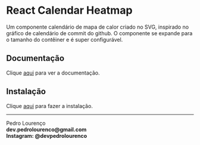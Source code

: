 # React Calendar Heatmap

Um componente calendário de mapa de calor criado no SVG, inspirado no gráfico de calendário de commit do github. O componente se expande para o tamanho do contêiner e é super configurável.

## Documentação

Clique [aqui](https://github.com/kevinsqi/react-calendar-heatmap) para ver a documentação.

## Instalação

Clique [aqui](https://www.npmjs.com/package/react-calendar-heatmap) para fazer a instalação.

<hr>
<stong>Pedro Lourenço</strong><br>
<Strong>dev.pedrolourenco@gmail.com</strong><br>
<Strong>Instagram: @devpedrolourenco</strong>